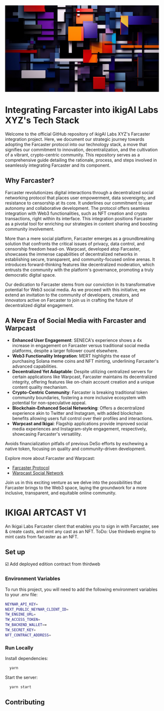 ![ArtCast](public/landing-logo.webp "ArtCast")

# Integrating Farcaster into ikigAI Labs XYZ's Tech Stack

Welcome to the official GitHub repository of ikigAI Labs XYZ's Farcaster integration project. Here, we document our strategic journey towards adopting the Farcaster protocol into our technology stack, a move that signifies our commitment to innovation, decentralization, and the cultivation of a vibrant, crypto-centric community. This repository serves as a comprehensive guide detailing the rationale, process, and steps involved in seamlessly integrating Farcaster and its component.

## Why Farcaster?

Farcaster revolutionizes digital interactions through a decentralized social networking protocol that places user empowerment, data sovereignty, and resistance to censorship at its core. It underlines our commitment to user autonomy and collaborative development. The protocol offers seamless integration with Web3 functionalities, such as NFT creation and crypto transactions, right within its interface. This integration positions Farcaster as a pivotal tool for enriching our strategies in content sharing and boosting community involvement.

More than a mere social platform, Farcaster emerges as a groundbreaking solution that confronts the critical issues of privacy, data control, and censorship freedom head-on. Warpcast, developed atop Farcaster, showcases the immense capabilities of decentralized networks in establishing secure, transparent, and community-focused online arenas. It introduces forward-thinking features like decentralized moderation, which entrusts the community with the platform's governance, promoting a truly democratic digital space.

Our dedication to Farcaster stems from our conviction in its transformative potential for Web3 social media. As we proceed with this initiative, we extend an invitation to the community of developers, creators, and innovators active on Farcaster to join us in crafting the future of decentralized digital engagement.


## A New Era of Social Media with Farcaster and Warpcast

- **Enhanced User Engagement**: SENECA's experience shows a 4x increase in engagement on Farcaster versus traditional social media platforms, despite a larger follower count elsewhere.
- **Web3 Functionality Integration**: MERT highlights the ease of purchasing Solana meme coins and NFT minting, underlining Farcaster's advanced capabilities.
- **Decentralized Yet Adaptable**: Despite utilizing centralized servers for certain applications like Warpcast, Farcaster maintains its decentralized integrity, offering features like on-chain account creation and a unique content quality mechanism.
- **Crypto-Centric Community**: Farcaster is breaking traditional token community boundaries, fostering a more inclusive ecosystem with potential for non-speculative appeal.
- **Blockchain-Enhanced Social Networking**: Offers a decentralized experience akin to Twitter and Instagram, with added blockchain benefits allowing users full control over their profiles and interactions.
- **Warpcast and Ikigai**: Flagship applications provide improved social media experiences and Instagram-style engagement, respectively, showcasing Farcaster's versatility.

Avoids financialization pitfalls of previous DeSo efforts by eschewing a native token, focusing on quality and community-driven development.

Explore more about Farcaster and Warpcast:
- [Farcaster Protocol](https://www.farcaster.xyz/)
- [Warpcast Social Network](https://warpcast.com/)

Join us in this exciting venture as we delve into the possibilities that Farcaster brings to the Web3 space, laying the groundwork for a more inclusive, transparent, and equitable online community.

# IKIGAI ARTCAST V1

An Ikigai Labs Farcaster client that enables you to sign in with Farcaster, see & create casts, and mint any cast as an NFT. ToDo: Use thirdweb engine to mint casts from farcaster as an NFT.

## Set up

 ☑️ Add deployed edition contract from thirdweb

### Environment Variables

To run this project, you will need to add the following environment variables to your .env file:

```bash
NEYNAR_API_KEY=
NEXT_PUBLIC_NEYNAR_CLIENT_ID=
TW_ENGINE_URL=
TW_ACCESS_TOKEN=
TW_BACKEND_WALLET==
TW_SECRET_KEY=
NFT_CONTRACT_ADDRESS=
```

### Run Locally

Install dependencies:

```bash
  yarn
```

Start the server:

```bash
  yarn start
```


## Contributing


